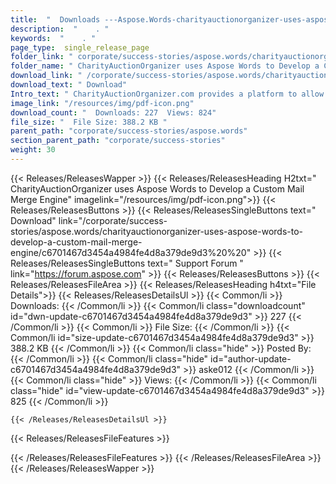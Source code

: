 ```yaml
---
title:  "  Downloads ---Aspose.Words-charityauctionorganizer-uses-aspose-words-to-develop-a-custom-mail-merge-engine . " 
description:  "    . " 
keywords:  "    . " 
page_type:  single_release_page
folder_link: " corporate/success-stories/aspose.words/charityauctionorganizer-uses-aspose-words-to-develop-a-custom-mail-merge-engine/"
folder_name: " CharityAuctionOrganizer uses Aspose Words to Develop a Custom Mail Merge Engine"
download_link: " /corporate/success-stories/aspose.words/charityauctionorganizer-uses-aspose-words-to-develop-a-custom-mail-merge-engine/c6701467d3454a4984fe4d8a379de9d3"
download_text: " Download"
Intro_text: " CharityAuctionOrganizer.com provides a platform to allow non-profits to run fund..."
image_link: "/resources/img/pdf-icon.png"
download_count: "  Downloads: 227  Views: 824"
file_size: "  File Size: 388.2 KB "
parent_path: "corporate/success-stories/aspose.words"
section_parent_path: "corporate/success-stories"
weight: 30 
---
```


{{< Releases/ReleasesWapper >}}
  {{< Releases/ReleasesHeading H2txt=" CharityAuctionOrganizer uses Aspose Words to Develop a Custom Mail Merge Engine" imagelink="/resources/img/pdf-icon.png">}}
  {{< Releases/ReleasesButtons >}}
    {{< Releases/ReleasesSingleButtons text=" Download" link="/corporate/success-stories/aspose.words/charityauctionorganizer-uses-aspose-words-to-develop-a-custom-mail-merge-engine/c6701467d3454a4984fe4d8a379de9d3%20%20" >}}
    {{< Releases/ReleasesSingleButtons text=" Support Forum " link="https://forum.aspose.com" >}}
  {{< Releases/ReleasesButtons >}}
  {{< Releases/ReleasesFileArea >}}
    {{< Releases/ReleasesHeading h4txt="File Details">}}
    {{< Releases/ReleasesDetailsUl >}}
            {{< Common/li  >}} Downloads: {{< /Common/li >}} 
      {{< Common/li class="downloadcount" id="dwn-update-c6701467d3454a4984fe4d8a379de9d3" >}} 227 {{< /Common/li >}} 
      {{< Common/li  >}} File Size: {{< /Common/li >}} 
      {{< Common/li id="size-update-c6701467d3454a4984fe4d8a379de9d3" >}} 388.2 KB {{< /Common/li >}} 
      {{< Common/li  class="hide" >}} Posted By: {{< /Common/li >}} 
      {{< Common/li class="hide" id="author-update-c6701467d3454a4984fe4d8a379de9d3" >}} aske012 {{< /Common/li >}} 
      {{< Common/li class="hide"  >}} Views: {{< /Common/li >}} 
      {{< Common/li class="hide" id="view-update-c6701467d3454a4984fe4d8a379de9d3" >}} 825 {{< /Common/li >}} 

    {{< /Releases/ReleasesDetailsUl >}}

  {{< Releases/ReleasesFileFeatures >}}
      
  {{< /Releases/ReleasesFileFeatures >}}
 {{< /Releases/ReleasesFileArea >}}
{{< /Releases/ReleasesWapper >}}


